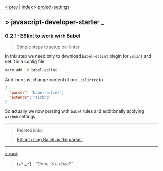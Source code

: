 [< prev][1] | [index][2] > [project-settings][1]

## \> javascript-developer-starter _
### 0.2.1 ⋅ ESlint to work wirh Babel
>Simple steps to setup our linter

In this step we need only to download `babel-eslint` plugin for `ESlint`
and set it in a config file
```bash
yarn add -D babel-eslint
```
And then just change content of our `.eslintrc` to
```json
{
  "parser": "babel-eslint",
  "extends": "airbnb"
}
```
So actually we now parsing with `babel` rules and additionally applying `airbnb` settings

---
> Related links:
>
>[ESLint using Babel as the parser.][4]
---
[> next][3]

>**(⁎˃ᆺ˂)** - *"Done! Is it done?"*

[1]: https://github.com/Atre/javascript-developer-starter/tree/project-settings/index
[2]: https://github.com/Atre/javascript-developer-starter
[3]: https://github.com/Atre/javascript-developer-starter/tree/project-settings/set-webpack
[4]: https://github.com/babel/babel-eslint
